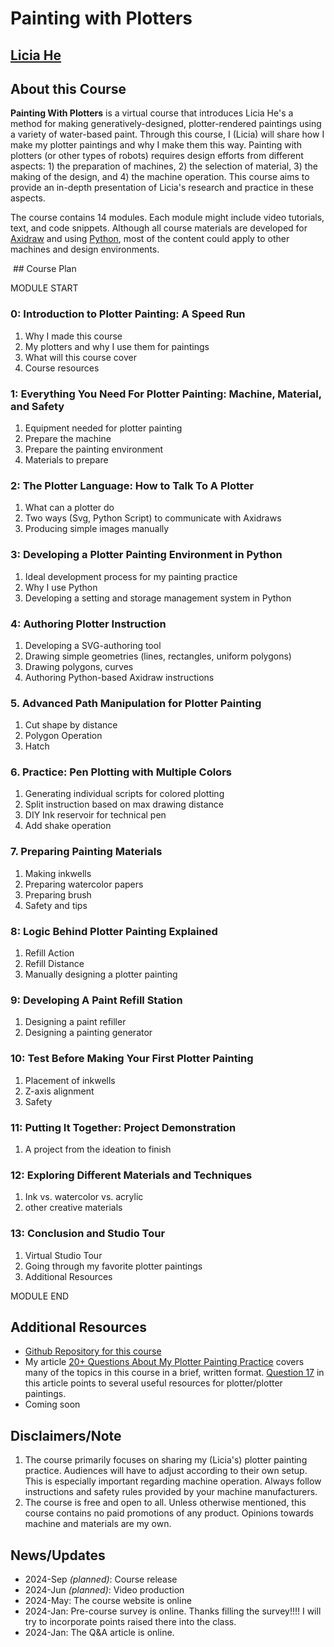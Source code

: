 
# Painting with Plotters

<h2 class="author"><a href="http://eyesofpanda.com" target="_blank">Licia He</a></h2>

## About this Course 

**Painting With Plotters** is a virtual course that introduces Licia He's a method for making generatively-designed, plotter-rendered paintings using a variety of water-based paint. Through this course, I (Licia) will share how I make my plotter paintings and why I make them this way. Painting with plotters (or other types of robots) requires design efforts from different aspects: 1) the preparation of machines, 2) the selection of material, 3) the making of the design, and 4) the machine operation. This course aims to provide an in-depth presentation of Licia's research and practice in these aspects. 

The course contains 14 modules. Each module might include video tutorials, text, and code snippets. Although all course materials are developed for [Axidraw](https://axidraw.com/) and using [Python](https://www.python.org/), most of the content could apply to other machines and design environments.

<img name="00/00_banner.jpg" class="full-width-img">
## Course Plan

MODULE START 
### 0: Introduction to Plotter Painting: A Speed Run 
1. Why I made this course 
2. My plotters and why I use them for paintings 
3. What will this course cover 
4. Course resources
### 1: Everything You Need For Plotter Painting: Machine, Material, and Safety
1. Equipment needed for plotter painting
2. Prepare the machine
3. Prepare the painting environment 
4. Materials to prepare
### 2: The Plotter Language: How to Talk To A Plotter
1. What can a plotter do 
2. Two ways (Svg, Python Script) to communicate with Axidraws
3. Producing simple images manually
### 3: Developing a Plotter Painting Environment in Python 
1. Ideal development process for my painting practice 
2. Why I use Python
3. Developing a setting and storage management system in Python
### 4: Authoring Plotter Instruction
1. Developing a SVG-authoring tool
2. Drawing simple geometries (lines, rectangles, uniform polygons)
3. Drawing polygons, curves
4. Authoring Python-based Axidraw instructions 
### 5. Advanced Path Manipulation for Plotter Painting
1. Cut shape by distance 
2. Polygon Operation 
3. Hatch 
### 6. Practice: Pen Plotting with Multiple Colors 
1. Generating individual scripts for colored plotting 
2. Split instruction based on max drawing distance
3. DIY Ink reservoir for technical pen 
4. Add shake operation 
### 7. Preparing Painting Materials 
1. Making inkwells 
2. Preparing watercolor papers 
3. Preparing brush 
4. Safety and tips
### 8: Logic Behind Plotter Painting Explained
1. Refill Action 
2. Refill Distance 
3. Manually designing a plotter painting
### 9: Developing A Paint Refill Station 
1. Designing a paint refiller 
2. Designing a painting generator 
### 10: Test Before Making Your First Plotter Painting
1. Placement of inkwells
2. Z-axis alignment 
3. Safety 
### 11: Putting It Together: Project Demonstration
1. A project from the ideation to finish 
### 12: Exploring Different Materials and Techniques
1. Ink vs. watercolor vs. acrylic 
2. other creative materials 
### 13: Conclusion and Studio Tour
1. Virtual Studio Tour 
2. Going through my favorite plotter paintings 
3. Additional Resources

MODULE END 
## Additional Resources
- [Github Repository for this course](https://github.com/LiciaHe/painting_with_plotters)
-  My article [20+ Questions About My Plotter Painting Practice](https://www.eyesofpanda.com/project/plotter_painting_q_a/) covers many of the topics in this course in a brief, written format. [Question 17](https://www.eyesofpanda.com/project/plotter_painting_q_a/#q17) in this article points to several useful resources for plotter/plotter paintings.
- Coming soon 
## Disclaimers/Note
1. The course primarily focuses on sharing my (Licia's) plotter painting practice.  Audiences will have to adjust according to their own setup. This is especially important regarding machine operation. Always follow instructions and safety rules provided by your machine manufacturers. 
2. The course is free and open to all. Unless otherwise mentioned, this course contains no paid promotions of any product. Opinions towards machine and materials are my own. 

## News/Updates

- 2024-Sep *(planned)*: Course release
- 2024-Jun *(planned)*: Video production 
- 2024-May: The course website is online 
- 2024-Jan: Pre-course survey is online. Thanks filling the survey!!!! I will try to incorporate points raised there into the class.   
- 2024-Jan: The Q&A article is online.
